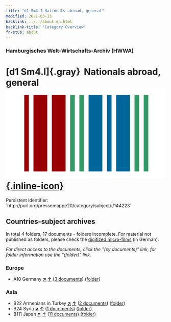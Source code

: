 ```yaml
---
title: "d1 Sm4.I Nationals abroad, general"
modified: 2021-03-13
backlink: ../../about.en.html
backlink-title: "Category Overview"
fn-stub: about
---
```


### Hamburgisches Welt-Wirtschafts-Archiv (HWWA)

# [d1 Sm4.I]{.gray}&#8201; Nationals abroad, general &#160; [![Wikidata](/images/Wikidata-logo.svg "Wikidata"){.inline-icon}](http://www.wikidata.org/entity/Q104699250)

<div class="hint">Persistent Identifier: `http://purl.org/pressemappe20/category/subject/i/144223`</div>







## Countries-subject archives





In total 4 folders, 17 documents - folders incomplete.
For material not published as folders, please check the [digitized micro-films](/film/h1_sh.de.html) (in German).

_For direct access to the documents, click the "(xy documents)" link, for folder information use the "(folder)" link._



### Europe

- A10 Germany [**&nearr;**](../../../geo/i/126128/about.en.html "Germany (all folders)") [**&uarr;**](../../../geo/about.en.html#A10 "Country category system") (<a href="https://pm20.zbw.eu/iiifview/folder/sh/126128,144223" title="about: Germany : Nationals abroad, general" target="_blank">3 documents</a>) ([folder](../../../../folder/sh/1261xx/126128/1442xx/144223/about.en.html))

### Asia

- B22 Armenians in Turkey [**&nearr;**](../../../geo/i/141112/about.en.html "Armenians in Turkey (all folders)") [**&uarr;**](../../../geo/about.en.html#B22 "Country category system") (<a href="https://pm20.zbw.eu/iiifview/folder/sh/141112,144223" title="about: Armenians in Turkey : Nationals abroad, general" target="_blank">2 documents</a>) ([folder](../../../../folder/sh/1411xx/141112/1442xx/144223/about.en.html))
- B24 Syria [**&nearr;**](../../../geo/i/141114/about.en.html "Syria (all folders)") [**&uarr;**](../../../geo/about.en.html#B24 "Country category system") (<a href="https://pm20.zbw.eu/iiifview/folder/sh/141114,144223" title="about: Syria : Nationals abroad, general" target="_blank">1 documents</a>) ([folder](../../../../folder/sh/1411xx/141114/1442xx/144223/about.en.html))
- B111 Japan [**&nearr;**](../../../geo/i/141272/about.en.html "Japan (all folders)") [**&uarr;**](../../../geo/about.en.html#B111 "Country category system") (<a href="https://pm20.zbw.eu/iiifview/folder/sh/141272,144223" title="about: Japan : Nationals abroad, general" target="_blank">11 documents</a>) ([folder](../../../../folder/sh/1412xx/141272/1442xx/144223/about.en.html))








